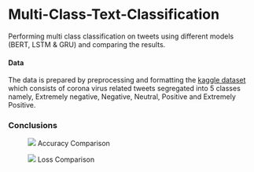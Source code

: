 # Multi-Class-Text-Classification
Performing multi class classification on tweets using different models (BERT, LSTM &amp; GRU) and comparing the results.
#### Data
The data is prepared by preprocessing and formatting the [kaggle dataset](https://www.kaggle.com/datatattle/covid-19-nlp-text-classification) which consists of corona virus related tweets segregated into 5 classes namely, Extremely negative, Negative, Neutral, Positive and Extremely Positive.

### Conclusions

<figure>
  <centre><img src='https://github.com/kushagra801/Multi-Class-Text-Classification/blob/main/accuracy_comparison.png' /></centre>
  <centre><figure-caption>Accuracy Comparison</figure-caption></centre>
</figure>

<figure>
  <centre><img src='https://github.com/kushagra801/Multi-Class-Text-Classification/blob/main/accuracy_comparison.png' /></centre>
  <centre><figure-caption>Loss Comparison</figure-caption></centre>
</figure>


